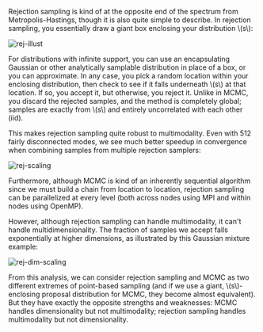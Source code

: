 Rejection sampling is kind of at the opposite end of the spectrum from
Metropolis-Hastings, though it is also quite simple to describe. In rejection
sampling, you essentially draw a giant box enclosing your distribution \\(s\\):

![rej-illust](rej-illust.png)

For distributions with infinite support, you can use an encapsulating Gaussian
or other analytically samplable distribution in place of a box, or you can
approximate. In any case, you pick a random location within your enclosing
distribution, then check to see if it falls underneath \\(s\\) at that
location. If so, you accept it, but otherwise, you reject it. Unlike in MCMC,
you discard the rejected samples, and the method is completely global; samples
are exactly from \\(s\\) and entirely uncorrelated with each other (iid).

This makes rejection sampling quite robust to multimodality. Even with 512
fairly disconnected modes, we see much better speedup in convergence when
combining samples from multiple rejection samplers:

![rej-scaling](rej-scaling.png)

Furthermore, although MCMC is kind of an inherently sequential algorithm since we must build a chain from location to location, rejection sampling can be parallelized at every level (both across nodes using MPI and within nodes using OpenMP).

However, although rejection sampling can handle multimodality, it can't handle
multidimensionality. The fraction of samples we accept falls exponentially at
higher dimensions, as illustrated by this Gaussian mixture example:

![rej-dim-scaling](rej-dim-scaling.png)

From this analysis, we can consider rejection sampling and MCMC as two
different extremes of point-based sampling (and if we use a giant,
\\(s\\)-enclosing proposal distribution for MCMC, they become almost
equivalent). But they have exactly the opposite strengths and weaknesses: MCMC
handles dimensionality but not multimodality; rejection sampling handles
multimodality but not dimensionality.
